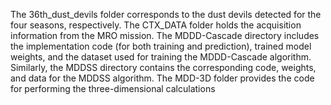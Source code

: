 The 36th_dust_devils folder corresponds to the dust devils detected for the four seasons, respectively.
The CTX_DATA folder holds the acquisition information from the MRO mission.
The MDDD-Cascade directory includes the implementation code (for both training and prediction), trained model weights, and the dataset used for training the MDDD-Cascade algorithm.
Similarly, the MDDSS directory contains the corresponding code, weights, and data for the MDDSS algorithm.
The MDD-3D folder provides the code for performing the three-dimensional calculations
